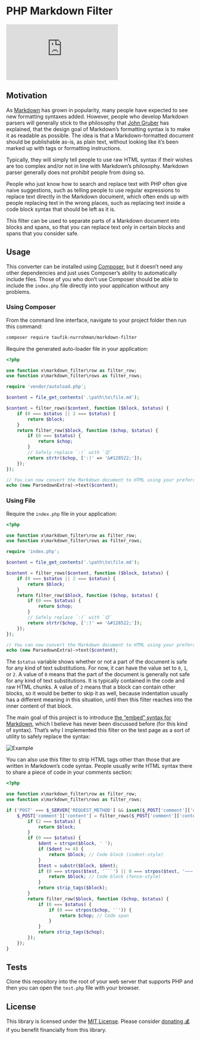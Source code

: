 PHP Markdown Filter
===================

![index.php](https://img.shields.io/github/size/taufik-nurrohman/markdown-filter/index.php?branch=main&color=%234f5d95&label=index.php&labelColor=%231f2328&style=flat-square)

Motivation
----------

As [Markdown](https://github.com/taufik-nurrohman/markdown) has grown in popularity, many people have expected to see
new formatting syntaxes added. However, people who develop Markdown parsers will generally stick to the philosophy that
[John Gruber](https://daringfireball.net/projects/markdown) has explained, that the design goal of Markdown’s formatting
syntax is to make it as readable as possible. The idea is that a Markdown-formatted document should be publishable
as-is, as plain text, without looking like it’s been marked up with tags or formatting instructions.

Typically, they will simply tell people to use raw HTML syntax if their wishes are too complex and/or not in line with
Markdown’s philosophy. Markdown parser generally does not prohibit people from doing so.

People who just know how to search and replace text with PHP often give naive suggestions, such as telling people to use
regular expressions to replace text directly in the Markdown document, which often ends up with people replacing text in
the wrong places, such as replacing text inside a code block syntax that should be left as it is.

This filter can be used to separate parts of a Markdown document into blocks and spans, so that you can replace text
only in certain blocks and spans that you consider safe.

Usage
-----

This converter can be installed using [Composer](https://packagist.org/packages/taufik-nurrohman/markdown-filter), but
it doesn’t need any other dependencies and just uses Composer’s ability to automatically include files. Those of you who
don’t use Composer should be able to include the `index.php` file directly into your application without any problems.

### Using Composer

From the command line interface, navigate to your project folder then run this command:

~~~ sh
composer require taufik-nurrohman/markdown-filter
~~~

Require the generated auto-loader file in your application:

~~~ php
<?php

use function x\markdown_filter\row as filter_row;
use function x\markdown_filter\rows as filter_rows;

require 'vendor/autoload.php';

$content = file_get_contents('.\path\to\file.md');

$content = filter_rows($content, function ($block, $status) {
    if (0 === $status || 2 === $status) {
        return $block;
    }
    return filter_row($block, function ($chop, $status) {
        if (0 === $status) {
            return $chop;
        }
        // Safely replace `:)` with `😊`
        return strtr($chop, [':)' => '&#128522;']);
    });
});

// You can now convert the Markdown document to HTML using your preferred Markdown converter
echo (new ParsedownExtra)->text($content);
~~~

### Using File

Require the `index.php` file in your application:

~~~ php
<?php

use function x\markdown_filter\row as filter_row;
use function x\markdown_filter\rows as filter_rows;

require 'index.php';

$content = file_get_contents('.\path\to\file.md');

$content = filter_rows($content, function ($block, $status) {
    if (0 === $status || 2 === $status) {
        return $block;
    }
    return filter_row($block, function ($chop, $status) {
        if (0 === $status) {
            return $chop;
        }
        // Safely replace `:)` with `😊`
        return strtr($chop, [':)' => '&#128522;']);
    });
});

// You can now convert the Markdown document to HTML using your preferred Markdown converter
echo (new ParsedownExtra)->text($content);
~~~

The `$status` variable shows whether or not a part of the document is safe for any kind of text substitutions. For now,
it can have the value set to `0`, `1`, or `2`. A value of `0` means that the part of the document is generally not safe
for any kind of text substitutions. It is typically contained in the code and raw HTML chunks. A value of `2` means that
a block can contain other blocks, so it would be better to skip it as well, because indentation usually has a different
meaning in this situation, until then this filter reaches into the inner content of that block.

The main goal of this project is to introduce [the “embed” syntax for Markdown][1], which I believe has never been
discussed before (for this kind of syntax). That’s why I implemented this filter on the test page as a sort of utility
to safely replace the syntax:

![Example][2]

 [1]: https://github.com/taufik-nurrohman/markdown
 [2]: https://github.com/taufik-nurrohman/markdown-filter/assets/1669261/7fe0f9be-9d25-4e1e-b947-8a51a0275a3a

You can also use this filter to strip HTML tags other than those that are written in Markdown’s code syntax. People
usually write HTML syntax there to share a piece of code in your comments section:

~~~ php
<?php

use function x\markdown_filter\row as filter_row;
use function x\markdown_filter\rows as filter_rows;

if ('POST' === $_SERVER['REQUEST_METHOD'] && isset($_POST['comment']['content'])) {
    $_POST['comment']['content'] = filter_rows($_POST['comment']['content'], function ($block, $status) {
        if (2 === $status) {
            return $block;
        }
        if (0 === $status) {
            $dent = strspn($block, ' ');
            if ($dent >= 4) {
                return $block; // Code block (indent-style)
            }
            $test = substr($block, $dent);
            if (0 === strpos($test, '```') || 0 === strpos($test, '~~~')) {
                return $block; // Code block (fence-style)
            }
            return strip_tags($block);
        }
        return filter_row($block, function ($chop, $status) {
            if (0 === $status) {
                if (0 === strpos($chop, '`')) {
                    return $chop; // Code span
                }
            }
            return strip_tags($chop);
        });
    });
}
~~~

Tests
-----

Clone this repository into the root of your web server that supports PHP and then you can open the `test.php` file with
your browser.

License
-------

This library is licensed under the [MIT License](LICENSE). Please consider
[donating 💰](https://github.com/sponsors/taufik-nurrohman) if you benefit financially from this library.